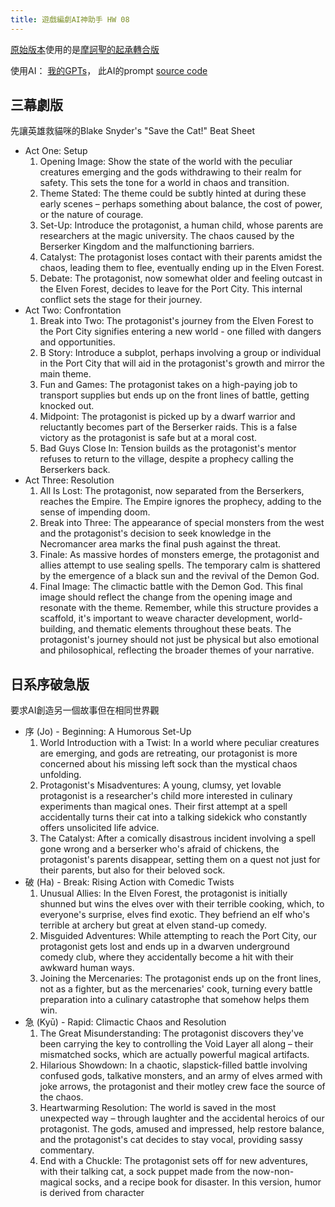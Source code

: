```yaml
---
title: 遊戲編劇AI神助手 HW 08
---
```


[原始版本](https://posetmage.com/Portfolio/Siegel%20Battle/Timeline)使用的是[摩訶聖的起承轉合版](https://www.youtube.com/watch?v=HkZMQc2wYUg&list=PLrmecOkg5HR5dyQANbfpvj3LMg4it-8Yf&index=7)

使用AI： [我的GPTs](https://gptstore.ai/gpts/ZCKhLag1LP)，
此AI的prompt [source code](https://ai.posetmage.com/GPTs/Navi%20-%20Narrative%20Storytelling%20Writer/)


## 三幕劇版
先讓英雄救貓咪的Blake Snyder's "Save the Cat!" Beat Sheet

* Act One: Setup
    1.	Opening Image: Show the state of the world with the peculiar creatures emerging and the gods withdrawing to their realm for safety. This sets the tone for a world in chaos and transition.
    2.	Theme Stated: The theme could be subtly hinted at during these early scenes – perhaps something about balance, the cost of power, or the nature of courage.
    3.	Set-Up: Introduce the protagonist, a human child, whose parents are researchers at the magic university. The chaos caused by the Berserker Kingdom and the malfunctioning barriers.
    4.	Catalyst: The protagonist loses contact with their parents amidst the chaos, leading them to flee, eventually ending up in the Elven Forest.
    5.	Debate: The protagonist, now somewhat older and feeling outcast in the Elven Forest, decides to leave for the Port City. This internal conflict sets the stage for their journey.
* Act Two: Confrontation
    1.	Break into Two: The protagonist's journey from the Elven Forest to the Port City signifies entering a new world - one filled with dangers and opportunities.
    2.	B Story: Introduce a subplot, perhaps involving a group or individual in the Port City that will aid in the protagonist's growth and mirror the main theme.
    3.	Fun and Games: The protagonist takes on a high-paying job to transport supplies but ends up on the front lines of battle, getting knocked out.
    4.	Midpoint: The protagonist is picked up by a dwarf warrior and reluctantly becomes part of the Berserker raids. This is a false victory as the protagonist is safe but at a moral cost.
    5.	Bad Guys Close In: Tension builds as the protagonist's mentor refuses to return to the village, despite a prophecy calling the Berserkers back.
* Act Three: Resolution
    1.	All Is Lost: The protagonist, now separated from the Berserkers, reaches the Empire. The Empire ignores the prophecy, adding to the sense of impending doom.
    2.	Break into Three: The appearance of special monsters from the west and the protagonist's decision to seek knowledge in the Necromancer area marks the final push against the threat.
    3.	Finale: As massive hordes of monsters emerge, the protagonist and allies attempt to use sealing spells. The temporary calm is shattered by the emergence of a black sun and the revival of the Demon God.
    4.	Final Image: The climactic battle with the Demon God. This final image should reflect the change from the opening image and resonate with the theme.
    Remember, while this structure provides a scaffold, it's important to weave character development, world-building, and thematic elements throughout these beats. The protagonist's journey should not just be physical but also emotional and philosophical, reflecting the broader themes of your narrative.

## 日系序破急版
要求AI創造另一個故事但在相同世界觀

* 序 (Jo) - Beginning: A Humorous Set-Up
  1.	World Introduction with a Twist: In a world where peculiar creatures are emerging, and gods are retreating, our protagonist is more concerned about his missing left sock than the mystical chaos unfolding.
  2.	Protagonist's Misadventures: A young, clumsy, yet lovable protagonist is a researcher's child more interested in culinary experiments than magical ones. Their first attempt at a spell accidentally turns their cat into a talking sidekick who constantly offers unsolicited life advice.
  3.	The Catalyst: After a comically disastrous incident involving a spell gone wrong and a berserker who's afraid of chickens, the protagonist's parents disappear, setting them on a quest not just for their parents, but also for their beloved sock.
* 破 (Ha) - Break: Rising Action with Comedic Twists
  1.	Unusual Allies: In the Elven Forest, the protagonist is initially shunned but wins the elves over with their terrible cooking, which, to everyone's surprise, elves find exotic. They befriend an elf who's terrible at archery but great at elven stand-up comedy.
  2.	Misguided Adventures: While attempting to reach the Port City, our protagonist gets lost and ends up in a dwarven underground comedy club, where they accidentally become a hit with their awkward human ways.
  3.	Joining the Mercenaries: The protagonist ends up on the front lines, not as a fighter, but as the mercenaries' cook, turning every battle preparation into a culinary catastrophe that somehow helps them win.
* 急 (Kyū) - Rapid: Climactic Chaos and Resolution
  1.	The Great Misunderstanding: The protagonist discovers they've been carrying the key to controlling the Void Layer all along – their mismatched socks, which are actually powerful magical artifacts.
  2.	Hilarious Showdown: In a chaotic, slapstick-filled battle involving confused gods, talkative monsters, and an army of elves armed with joke arrows, the protagonist and their motley crew face the source of the chaos.
  3.	Heartwarming Resolution: The world is saved in the most unexpected way – through laughter and the accidental heroics of our protagonist. The gods, amused and impressed, help restore balance, and the protagonist's cat decides to stay vocal, providing sassy commentary.
  4.	End with a Chuckle: The protagonist sets off for new adventures, with their talking cat, a sock puppet made from the now-non-magical socks, and a recipe book for disaster.
In this version, humor is derived from character 

